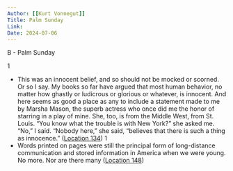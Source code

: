 ```yaml
---
Author: [[Kurt Vonnegut]]
Title: Palm Sunday
Link: 
Date: 2024-07-06
---
```

B - Palm Sunday

1
- This was an innocent belief, and so should not be mocked or scorned. Or so I say. My books so far have argued that most human behavior, no matter how ghastly or ludicrous or glorious or whatever, is innocent. And here seems as good a place as any to include a statement made to me by Marsha Mason, the superb actress who once did me the honor of starring in a play of mine. She, too, is from the Middle West, from St. Louis. “You know what the trouble is with New York?” she asked me. “No,” I said. “Nobody here,” she said, “believes that there is such a thing as innocence.” ([Location 134](https://readwise.io/to_kindle?action=open&asin=B002QJZ9T0&location=134))
1
- Words printed on pages were still the principal form of long-distance communication and stored information in America when we were young. No more. Nor are there many ([Location 148](https://readwise.io/to_kindle?action=open&asin=B002QJZ9T0&location=148))
